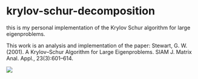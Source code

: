 # krylov-schur-decomposition
this is my personal implementation of the Krylov Schur algorithm for large eigenproblems.

This work is an analysis and implementation of the paper: Stewart, G. W. (2001). A Krylov–Schur Algorithm for Large Eigenproblems. SIAM J. Matrix Anal. Appl., 23(3):601–614.

<img src="https://render.githubusercontent.com/render/math?math= \center Ax = b">
